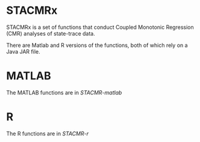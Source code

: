 STACMRx
===

STACMRx is a set of functions that conduct Coupled Monotonic Regression (CMR) analyses of state-trace data.

There are Matlab and R versions of the functions, both of which rely on a Java JAR file.

# MATLAB
The MATLAB functions are in *STACMR-matlab*

# R
The R functions are in *STACMR-r*

